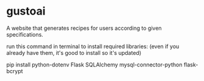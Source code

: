 # gustoai
A website that generates recipes for users according to given specifications.

run this command in terminal to install required libraries:
(even if you already have them, it's good to install so it's updated)

pip install python-dotenv Flask SQLAlchemy mysql-connector-python flask-bcrypt